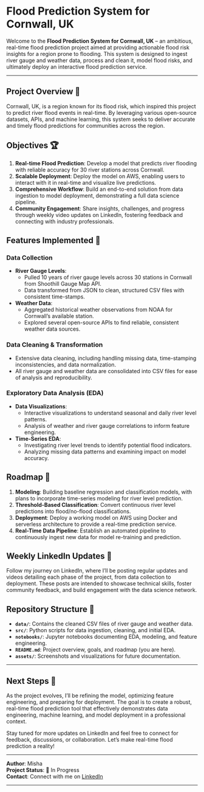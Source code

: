 # Flood Prediction System for Cornwall, UK

Welcome to the **Flood Prediction System for Cornwall, UK** – an ambitious, real-time flood prediction project aimed at providing actionable flood risk insights for a region prone to flooding. This system is designed to ingest river gauge and weather data, process and clean it, model flood risks, and ultimately deploy an interactive flood prediction service.

---

## Project Overview 🌊

Cornwall, UK, is a region known for its flood risk, which inspired this project to predict river flood events in real-time. By leveraging various open-source datasets, APIs, and machine learning, this system seeks to deliver accurate and timely flood predictions for communities across the region.

## Objectives 🏆

1. **Real-time Flood Prediction**: Develop a model that predicts river flooding with reliable accuracy for 30 river stations across Cornwall.
2. **Scalable Deployment**: Deploy the model on AWS, enabling users to interact with it in real-time and visualize live predictions.
3. **Comprehensive Workflow**: Build an end-to-end solution from data ingestion to model deployment, demonstrating a full data science pipeline.
4. **Community Engagement**: Share insights, challenges, and progress through weekly video updates on LinkedIn, fostering feedback and connecting with industry professionals.

## Features Implemented 🔧

### Data Collection

- **River Gauge Levels**: 
  - Pulled 10 years of river gauge levels across 30 stations in Cornwall from Shoothill Gauge Map API.
  - Data transformed from JSON to clean, structured CSV files with consistent time-stamps.
- **Weather Data**:
  - Aggregated historical weather observations from NOAA for Cornwall’s available station.
  - Explored several open-source APIs to find reliable, consistent weather data sources.

### Data Cleaning & Transformation

- Extensive data cleaning, including handling missing data, time-stamping inconsistencies, and data normalization.
- All river gauge and weather data are consolidated into CSV files for ease of analysis and reproducibility.

### Exploratory Data Analysis (EDA)

- **Data Visualizations**:
  - Interactive visualizations to understand seasonal and daily river level patterns.
  - Analysis of weather and river gauge correlations to inform feature engineering.
- **Time-Series EDA**:
  - Investigating river level trends to identify potential flood indicators.
  - Analyzing missing data patterns and examining impact on model accuracy.

## Roadmap 🚀

1. **Modeling**: Building baseline regression and classification models, with plans to incorporate time-series modeling for river level prediction.
2. **Threshold-Based Classification**: Convert continuous river level predictions into flood/no-flood classifications.
3. **Deployment**: Deploy a working model on AWS using Docker and serverless architecture to provide a real-time prediction service.
4. **Real-Time Data Pipeline**: Establish an automated pipeline to continuously ingest new data for model re-training and prediction.

## Weekly LinkedIn Updates 📅

Follow my journey on LinkedIn, where I’ll be posting regular updates and videos detailing each phase of the project, from data collection to deployment. These posts are intended to showcase technical skills, foster community feedback, and build engagement with the data science network.

## Repository Structure 📁

- **`data/`**: Contains the cleaned CSV files of river gauge and weather data.
- **`src/`**: Python scripts for data ingestion, cleaning, and initial EDA.
- **`notebooks/`**: Jupyter notebooks documenting EDA, modeling, and feature engineering.
- **`README.md`**: Project overview, goals, and roadmap (you are here).
- **`assets/`**: Screenshots and visualizations for future documentation.

---

## Next Steps 🎯

As the project evolves, I’ll be refining the model, optimizing feature engineering, and preparing for deployment. The goal is to create a robust, real-time flood prediction tool that effectively demonstrates data engineering, machine learning, and model deployment in a professional context.

Stay tuned for more updates on LinkedIn and feel free to connect for feedback, discussions, or collaboration. Let’s make real-time flood prediction a reality!

---

**Author**: Misha  
**Project Status**: 🚧 In Progress  
**Contact**: Connect with me on [LinkedIn](https://www.linkedin.com/)  

---
